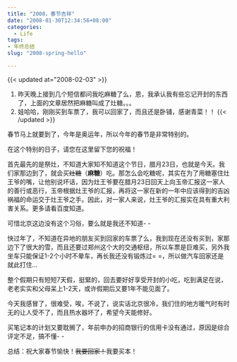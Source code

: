 ```yaml
---
title: "2008，春节吉祥"
date: "2008-01-30T12:34:56+08:00"
categories:
  - Life
tags:
- 年终总结
slug: "2008-spring-hello"

---
```


{{< updated at="2008-02-03" >}}
1. 昨天晚上接到几个短信都问我吃麻糖了么，恩，我承认我有些忘记开封的东西了，上面的文章居然把麻糖叫成了灶糖。。。
2. 娃哈哈，刚刚买到车票了，我可以回家了，而且还是卧铺，感谢青菜！！
{{< /updated >}}


春节马上就要到了，今年是奥运年，所以今年的春节是非常特别的。

在这个特别的日子，请您在这里留下您的祝福！

首先最先的是祭灶，不知道大家知不知道这个节日，腊月23日，也就是今天。我们家那边到了，就会买~~灶糖~~（**麻糖**）吃。那怎么会吃糖呢，其实在为了用糖塞住灶王爷的嘴，让他别说坏话，因为灶王爷要在腊月23日回天上向玉帝汇报这一家人的善行或恶行，玉帝根据灶王爷的汇报，再将这一家在新的一年中应该得到的吉凶祸福的命运交于灶王爷之手。因此，对一家人来说，灶王爷的汇报实在具有重大利害关系。更多请看百度知道。

可惜北京这边没有这个习俗，要么就是我还不知道- -

快过年了，不知道在异地的朋友买到回家的车票了么，我到现在还没有买到，家那边下了很大的雪，而且还要过郑州这个大的交通枢纽，所以车票是巨难买，另外我坐车只能保证1-2个小时不晕车，再长我还没有锻炼过= =，所以做汽车回家还是就此打住...

整个假期只有短短7天假，挺緊的，回去要好好享受开封的小吃，吃到满足在说，老老实实和父母呆上1-2天，或许假期后又要1年不能见面了。

今天我感冒了，很难受，唉，不说了，说实话北京很冷，我们住的地方暖气时有时无的让人受不了，而且热水器坏了，希望今天能修好。

买笔记本的计划又要耽搁了，年前申办的招商银行的信用卡没有通过，原因是综合评定不足，搞不懂- -

总结：祝大家春节愉快！~~我要回家！~~我要买本！
